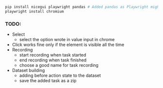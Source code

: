 ```bash
pip install nicegui playwright pandas # Added pandas as Playwright might need it
playwright install chromium 
```

### TODO:
- Select
  - select the option wrote in value input in chrome
- Click works fine only if the element is visible all the time
- Recording
  - start recording when task started
  - end recording when task finished
  - choose a good name for task recording
- Dataset building
  - adding before action state to the dataset
  - save the added task as a zip 
